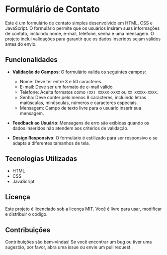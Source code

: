# Formulário de Contato

Este é um formulário de contato simples desenvolvido em HTML, CSS e JavaScript. O formulário permite que os usuários insiram suas informações de contato, incluindo nome, e-mail, telefone, senha e uma mensagem. O projeto inclui validações para garantir que os dados inseridos sejam válidos antes do envio.

## Funcionalidades

- **Validação de Campos**: O formulário valida os seguintes campos:
  - Nome: Deve ter entre 3 e 50 caracteres.
  - E-mail: Deve ser um formato de e-mail válido.
  - Telefone: Aceita formatos como `(XX) XXXXX-XXXX` ou `XX XXXXX-XXXX`.
  - Senha: Deve conter pelo menos 8 caracteres, incluindo letras maiúsculas, minúsculas, números e caracteres especiais.
  - Mensagem: Campo de texto livre para o usuário inserir sua mensagem.

- **Feedback ao Usuário**: Mensagens de erro são exibidas quando os dados inseridos não atendem aos critérios de validação.

- **Design Responsivo**: O formulário é estilizado para ser responsivo e se adapta a diferentes tamanhos de tela.

## Tecnologias Utilizadas

- HTML
- CSS
- JavaScript

## Licença
Este projeto é licenciado sob a licença MIT. Você é livre para usar, modificar e distribuir o código.

## Contribuições
Contribuições são bem-vindas! Se você encontrar um bug ou tiver uma sugestão, por favor, abra uma issue ou envie um pull request.
